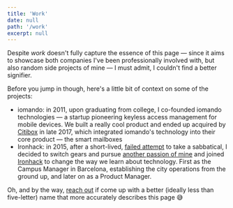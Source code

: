 ```yaml
---
title: 'Work'
date: null
path: '/work'
excerpt: null
---
```


Despite _work_ doesn't fully capture the essence of this page — since it aims to showcase both companies I've been professionally involved with, but also random side projects of mine — I must admit, I couldn't find a better signifier.

Before you jump in though, here's a little bit of context on some of the projects:

- iomando: in 2011, upon graduating from college, I co-founded iomando technologies — a startup pioneering keyless access management for mobile devices. We built a really cool product and ended up acquired by [Citibox](https://www.citibox.com/) in late 2017, which integrated iomando's technology into their core product — the smart mailboxes
- Ironhack: in 2015, after a short-lived, [failed attempt](/blog/2015/hi-from-ironhack) to take a sabbatical, I decided to switch gears and pursue [another passion of mine](/tags/education) and joined [Ironhack](https://www.ironhack.com/) to change the way we learn about technology. First as the Campus Manager in Barcelona, establishing the city operations from the ground up, and later on as a Product Manager.

Oh, and by the way, [reach out](https://twitter.com/MarcCollado) if come up with a better (ideally less than five-letter) name that more accurately describes this page 😅
